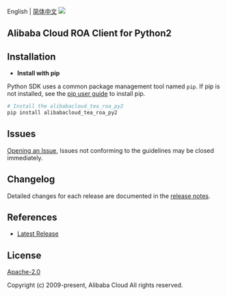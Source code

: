 English | [简体中文](README-CN.md)
![](https://aliyunsdk-pages.alicdn.com/icons/AlibabaCloud.svg)

## Alibaba Cloud ROA Client for Python2

## Installation
- **Install with pip**

Python SDK uses a common package management tool named `pip`. If pip is not installed, see the [pip user guide](https://pip.pypa.io/en/stable/installing/ "pip User Guide") to install pip.

```bash
# Install the alibabacloud_tea_roa_py2
pip install alibabacloud_tea_roa_py2
```

## Issues
[Opening an Issue](https://github.com/aliyun/tea-roa/issues/new), Issues not conforming to the guidelines may be closed immediately.

## Changelog
Detailed changes for each release are documented in the [release notes](./ChangeLog.md).

## References
* [Latest Release](https://github.com/aliyun/tea-roa/tree/master/python2)

## License
[Apache-2.0](http://www.apache.org/licenses/LICENSE-2.0)

Copyright (c) 2009-present, Alibaba Cloud All rights reserved.